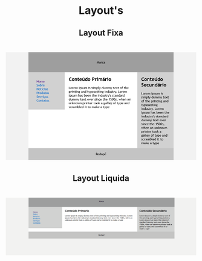 <h1 align="center">
   Layout's
</h1>

<h2 align="center">
Layout Fixa
</h2>

<h1 align="center">
<img src="img/imagem.png"
</h1>


<h2 align="center">
Layout Liquida
</h2>

<h1 align="center">
<img src="img/liquida.gif"
</h1>
